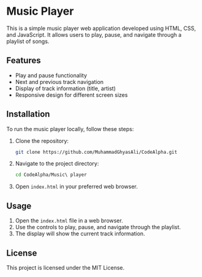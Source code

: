 # Music Player

This is a simple music player web application developed using HTML, CSS, and JavaScript. It allows users to play, pause, and navigate through a playlist of songs.

## Features

- Play and pause functionality
- Next and previous track navigation
- Display of track information (title, artist)
- Responsive design for different screen sizes

## Installation

To run the music player locally, follow these steps:

1. Clone the repository:
    ```sh
    git clone https://github.com/MuhammadGhyasAli/CodeAlpha.git
    ```

2. Navigate to the project directory:
    ```sh
    cd CodeAlpha/Music\ player
    ```

3. Open `index.html` in your preferred web browser.

## Usage

1. Open the `index.html` file in a web browser.
2. Use the controls to play, pause, and navigate through the playlist.
3. The display will show the current track information.

## License

This project is licensed under the MIT License.
